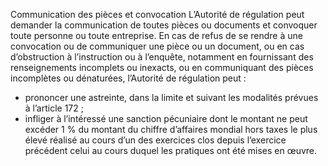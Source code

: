 Communication des pièces et convocation
L’Autorité de régulation peut demander la communication de toutes pièces ou documents et convoquer toute personne ou toute entreprise.
En cas de refus de se rendre à une convocation ou de communiquer une pièce ou un document, ou en cas d’obstruction à l’instruction ou à l’enquête, notamment en fournissant des renseignements incomplets ou inexacts, ou en communiquant des pièces incomplètes ou dénaturées, l’Autorité de régulation peut :
- prononcer une astreinte, dans la limite et suivant les modalités prévues à l’article 172 ;
- infliger à l’intéressé une sanction pécuniaire dont le montant ne peut excéder 1 % du montant du chiffre d’affaires mondial hors taxes le plus élevé réalisé au cours d’un des exercices clos depuis l’exercice précédent celui au cours duquel les pratiques ont été mises en œuvre.